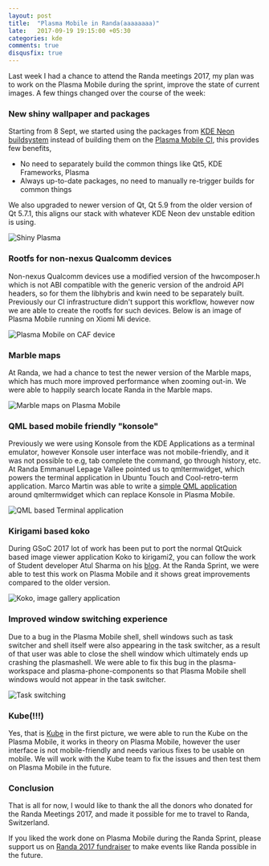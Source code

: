 ```yaml
---
layout: post
title:  "Plasma Mobile in Randa(aaaaaaaa)"
late:   2017-09-19 19:15:00 +05:30
categories: kde
comments: true
disqusfix: true
---
```


Last week I had a chance to attend the Randa meetings 2017, my plan was to work on the Plasma Mobile during the sprint, improve the state of current images. A few things changed over the course of the week:

### New shiny wallpaper and packages

Starting from 8 Sept, we started using the packages from [KDE Neon buildsystem](http://build.neon.kde.org) instead of building them on the [Plasma Mobile CI](http://mobile.neon.pangea.pub:8080), this provides few benefits,

- No need to separately build the common things like Qt5, KDE Frameworks, Plasma
- Always up-to-date packages, no need to manually re-trigger builds for common things

We also upgraded to newer version of Qt, Qt 5.9 from the older version of Qt 5.7.1, this aligns our stack with whatever KDE Neon dev unstable edition is using.

![Shiny Plasma](/images/pm-new-wallpaper.jpg)

### Rootfs for non-nexus Qualcomm devices

Non-nexus Qualcomm devices use a modified version of the hwcomposer.h which is not ABI compatible with the generic version of the android API headers, so for them the libhybris and kwin need to be separately built. Previously our CI infrastructure didn't support this workflow, however now we are able to create the rootfs for such devices. Below is an image of Plasma Mobile running on Xiomi Mi device.

![Plasma Mobile on CAF device](/images/pm-caf.jpg)

### Marble maps

At Randa, we had a chance to test the newer version of the Marble maps, which has much more improved performance when zooming out-in. We were able to happily search locate Randa in the Marble maps.

![Marble maps on Plasma Mobile](/images/pm-marble-maps.jpg)

### QML based mobile friendly "konsole"

Previously we were using Konsole from the KDE Applications as a terminal emulator, however Konsole user interface was not mobile-friendly, and it was not possible to e.g, tab complete the command, go through history, etc. At Randa Emmanuel Lepage Vallee pointed us to qmltermwidget, which powers the terminal application in Ubuntu Touch and Cool-retro-term application. Marco Martin was able to write a [simple QML application](https://github.com/notmart/qmltermwidget) around qmltermwidget which can replace Konsole in Plasma Mobile.

![QML based Terminal application](/images/pm-qmlkonsole.jpg)

### Kirigami based koko

During GSoC 2017 lot of work has been put to port the normal QtQuick based image viewer application Koko to kirigami2, you can follow the work of Student developer Atul Sharma on his [blog](http://atulsharma.me/). At the Randa Sprint, we were able to test this work on Plasma Mobile and it shows great improvements compared to the older version.

![Koko, image gallery application](/images/pm-koko.jpg)

### Improved window switching experience

Due to a bug in the Plasma Mobile shell, shell windows such as task switcher and shell itself were also appearing in the task switcher, as a result of that user was able to close the shell window which ultimately ends up crashing the plasmashell. We were able to fix this bug in the plasma-workspace and plasma-phone-components so that Plasma Mobile shell windows would not appear in the task switcher.

![Task switching](/images/pm-task-switching.jpg)

### Kube(!!!)

Yes, that is [Kube](https://kube.kde.org) in the first picture, we were able to run the Kube on the Plasma Mobile, it works in theory on Plasma Mobile, however the user interface is not mobile-friendly and needs various fixes to be usable on mobile. We will work with the Kube team to fix the issues and then test them on Plasma Mobile in the future.

### Conclusion

That is all for now, I would like to thank the all the donors who donated for the Randa Meetings 2017, and made it possible for me to travel to Randa, Switzerland.

If you liked the work done on Plasma Mobile during the Randa Sprint, please support us on [Randa 2017 fundraiser](https://www.kde.org/fundraisers/randameetings2017/) to make events like Randa possible in the future.
